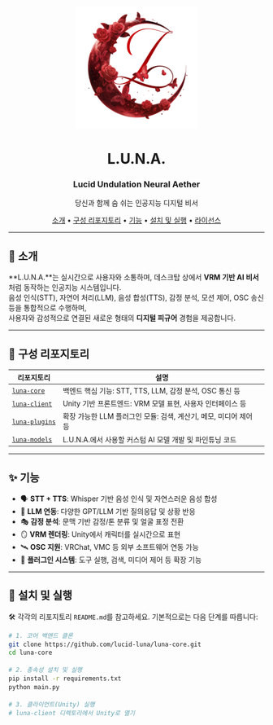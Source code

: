 <p align="center">
  <img src="assets/Logo.png" width="240" alt="L.U.N.A. Logo" />
</p>

<h1 align="center">L.U.N.A.</h1>
<h3 align="center">Lucid Undulation Neural Aether</h3>
<p align="center">당신과 함께 숨 쉬는 인공지능 디지털 비서</p>

<p align="center">
  <a href="#소개">소개</a> •
  <a href="#구성-리포지토리">구성 리포지토리</a> •
  <a href="#기능">기능</a> •
  <a href="#설치-및-실행">설치 및 실행</a> •
  <a href="#라이선스">라이선스</a>
</p>

---

## 🧭 소개

**L.U.N.A.**는 실시간으로 사용자와 소통하며, 데스크탑 상에서 **VRM 기반 AI 비서**처럼 동작하는 인공지능 시스템입니다.  
음성 인식(STT), 자연어 처리(LLM), 음성 합성(TTS), 감정 분석, 모션 제어, OSC 송신 등을 통합적으로 수행하며,  
사용자와 감성적으로 연결된 새로운 형태의 **디지털 피규어** 경험을 제공합니다.

---

## 📂 구성 리포지토리

| 리포지토리         | 설명                                                                 |
|------------------|----------------------------------------------------------------------|
| [`luna-core`](https://github.com/lucid-luna/luna-core)     | 백엔드 핵심 기능: STT, TTS, LLM, 감정 분석, OSC 통신 등                              |
| [`luna-client`](https://github.com/lucid-luna/luna-client) | Unity 기반 프론트엔드: VRM 모델 표현, 사용자 인터페이스 등                         |
| [`luna-plugins`](https://github.com/lucid-luna/luna-plugins) | 확장 가능한 LLM 플러그인 모듈: 검색, 계산기, 메모, 미디어 제어 등                  |
| [`luna-models`](https://github.com/lucid-luna/luna-models) | L.U.N.A.에서 사용할 커스텀 AI 모델 개발 및 파인튜닝 코드                            |

---

## ✨ 기능

- 🗣️ **STT + TTS**: Whisper 기반 음성 인식 및 자연스러운 음성 합성
- 💬 **LLM 연동**: 다양한 GPT/LLM 기반 질의응답 및 상황 반응
- 🎭 **감정 분석**: 문맥 기반 감정/톤 분류 및 얼굴 표정 전환
- 🪞 **VRM 렌더링**: Unity에서 캐릭터를 실시간으로 표현
- 🛰️ **OSC 지원**: VRChat, VMC 등 외부 소프트웨어 연동 가능
- 🔌 **플러그인 시스템**: 도구 실행, 검색, 미디어 제어 등 확장 기능

---

## 🚀 설치 및 실행

🛠️ 각각의 리포지토리 `README.md`를 참고하세요. 기본적으로는 다음 단계를 따릅니다:

```bash
# 1. 코어 백엔드 클론
git clone https://github.com/lucid-luna/luna-core.git
cd luna-core

# 2. 종속성 설치 및 실행
pip install -r requirements.txt
python main.py

# 3. 클라이언트(Unity) 실행
# luna-client 디렉토리에서 Unity로 열기
